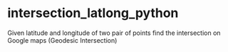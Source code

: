 # intersection_latlong_python
Given latitude and longitude of two pair of points find the intersection on Google maps (Geodesic Intersection)
